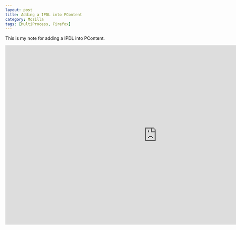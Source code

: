 ```yaml
---
layout: post
title: Adding a IPDL into PContent
category: Mozilla
tags: [MultiProcess, Firefox]
---
```

This is my note for adding a IPDL into PContent.

<iframe src="https://docs.google.com/presentation/d/1S4njAbl4tSFCrJ3cnE30L4PcYeWdvY-1wcghX2mWNOE/embed?start=false&loop=false&delayms=3000" frameborder="0" width="960" height="569" allowfullscreen="true" mozallowfullscreen="true" webkitallowfullscreen="true"></iframe>
